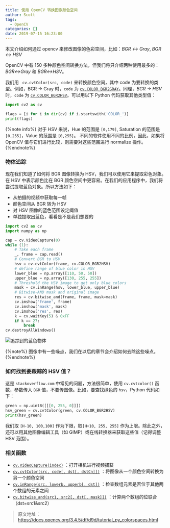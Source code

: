 ```yaml
---
title: 使用 OpenCV 转换图像颜色空间
author: Scott
tags:
  - OpenCV
categories: []
date: 2019-07-15 16:23:00
---
```

本文介绍如何通过 opencv 来修改图像的色彩空间，比如：*BGR ↔ Gray*, *BGR ↔ HSV*
<!--more-->

OpenCV 中有 150 多种颜色空间转换方法，但我们将只介绍两种使用最多的：*BGR↔Gray* 和 *BGR↔HSV*。

我们用 ` cv.cvtColor(src, code)` 来转换颜色空间，其中 code 为要转换的类型。例如，BGR → Gray 时，`code` 为 [`cv.COLOR_BGR2GRAY`](https://docs.opencv.org/3.4.5/d8/d01/group__imgproc__color__conversions.html#gga4e0972be5de079fed4e3a10e24ef5ef0a353a4b8db9040165db4dacb5bcefb6ea)。同理，*BGR → HSV* 时，`code` 为 [`cv.COLOR_BGR2HSV`](https://docs.opencv.org/3.4.5/d8/d01/group__imgproc__color__conversions.html#gga4e0972be5de079fed4e3a10e24ef5ef0aa4a7f0ecf2e94150699e48c79139ee12)。可以用以下 Python 代码获取其他类型值：
```python
import cv2 as cv

flags = [i for i in dir(cv) if i.startswith('COLOR_')]
print(flags)
```
{%note info%}
对于 HSV 来说，Hue 的范围是 `[0,179]`, Saturation 的范围是 `[0,255]`，Value 的范围是 `[0,255]`。 不同的软件使用不同的比例，因此，如果将 OpenCV 值与它们进行比较，则需要对这些范围进行 normalize 操作。
{%endnote%}

### 物体追踪

现在我们知道了如何将 BGR 图像转换为 HSV，我们可以使用它来提取彩色对象。在 HSV 中表示颜色比在 BGR 颜色空间中更容易。在我们的应用程序中，我们将尝试提取蓝色对象。所以方法如下：
* 从拍摄的视频中获取每一帧
* 颜色空间从  BGR 转为 HSV
* 对 HSV 图像的蓝色范围设定阈值
* 单独提取出蓝色，看看是不是我们想要的

```python
import cv2 as cv
import numpy as np

cap = cv.VideoCapture(0)
while (1):
    # Take each frame
    _, frame = cap.read()
    # Convert BGR to HSV
    hsv = cv.cvtColor(frame, cv.COLOR_BGR2HSV)
    # define range of blue color in HSV
    lower_blue = np.array([110, 50, 50])
    upper_blue = np.array([130, 255, 255])
    # Threshold the HSV image to get only blue colors
    mask = cv.inRange(hsv, lower_blue, upper_blue)
    # Bitwise-AND mask and original image
    res = cv.bitwise_and(frame, frame, mask=mask)
    cv.imshow('frame', frame)
    cv.imshow('mask', mask)
    cv.imshow('res', res)
    k = cv.waitKey(5) & 0xFF
    if k == 27:
        break
cv.destroyAllWindows()
```

![追踪到的蓝色物体](/images/pasted-17.png)

{%note%}
图像中有一些噪点，我们在以后的章节会介绍如何去除这些噪点。
{%endnote%}

### 如何找到要跟踪的 HSV 值？
这是 `stackoverflow.com` 中常见的问题，方法很简单，使用 `cv.cvtcolor()` 函数，参数传入 `BGR` 值，不要传图像。比如，要查找绿色的 `hsv`，Python 代码如下：
```python
green = np.uint8([[[0, 255, 0]]])
hsv_green = cv.cvtColor(green, cv.COLOR_BGR2HSV)
print(hsv_green)
```

我们取 `[H-10, 100,100]` 作为下限，取`[H+10, 255, 255]` 作为上限。除此之外，还可以用其他图像编辑工具（如 GIMP）或在线转换器来获取这些值（记得调整 HSV 范围）。


### 相关函数
* [`cv.VideoCapture(index)`](https://docs.opencv.org/3.4.5/d8/dfe/classcv_1_1VideoCapture.html#ad890d4783ff81f53036380bd89dd31aa) ：打开相机进行视频捕获
* [`cv.cvtColor(src, code[, dst[, dstCn]])`](https://docs.opencv.org/3.4.5/d8/d01/group__imgproc__color__conversions.html#ga397ae87e1288a81d2363b61574eb8cab) ：将图像从一个颜色空间转换为另一个颜色空间
* [`cv.inRange(src, lowerb, upperb[, dst])`](https://docs.opencv.org/3.4.5/d2/de8/group__core__array.html#ga48af0ab51e36436c5d04340e036ce981)  ：检查数组元素是否位于其他两个数组的元素之间
* [`cv.bitwise_and(src1, src2[, dst[, mask]])`](https://docs.opencv.org/3.4.5/d2/de8/group__core__array.html#ga60b4d04b251ba5eb1392c34425497e14) ：计算两个数组的位联合（dst=src1&src2）

> 原文地址：https://docs.opencv.org/3.4.5/df/d9d/tutorial_py_colorspaces.html